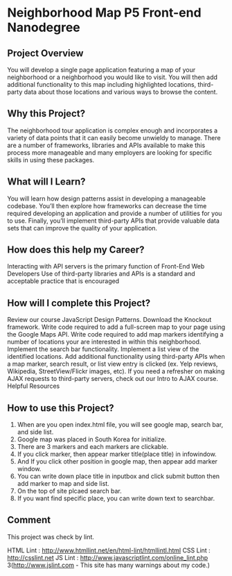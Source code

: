 # Neighborhood Map P5 Front-end Nanodegree

## Project Overview

You will develop a single page application featuring a map of your neighborhood or a neighborhood you would like to visit. You will then add additional functionality to this map including highlighted locations, third-party data about those locations and various ways to browse the content.

## Why this Project?

The neighborhood tour application is complex enough and incorporates a variety of data points that it can easily become unwieldy to manage. There are a number of frameworks, libraries and APIs available to make this process more manageable and many employers are looking for specific skills in using these packages.

## What will I Learn?

You will learn how design patterns assist in developing a manageable codebase. You’ll then explore how frameworks can decrease the time required developing an application and provide a number of utilities for you to use. Finally, you’ll implement third-party APIs that provide valuable data sets that can improve the quality of your application.

## How does this help my Career?

Interacting with API servers is the primary function of Front-End Web Developers
Use of third-party libraries and APIs is a standard and acceptable practice that is encouraged

## How will I complete this Project?

Review our course JavaScript Design Patterns.
Download the Knockout framework.
Write code required to add a full-screen map to your page using the Google Maps API.
Write code required to add map markers identifying a number of locations your are interested in within this neighborhood.
Implement the search bar functionality.
Implement a list view of the identified locations.
Add additional functionality using third-party APIs when a map marker, search result, or list view entry is clicked (ex. Yelp reviews, Wikipedia, StreetView/Flickr images, etc). If you need a refresher on making AJAX requests to third-party servers, check out our Intro to AJAX course.
Helpful Resources

## How to use this Project?
1. When are you open index.html file, you will see google map, search bar, and side list.
2. Google map was placed in South Korea for initialize.
3. There are 3 markers and each markers are clickable.
4. If you click marker, then appear marker title(place title) in infowindow.
5. And If you click other position in google map, then appear add marker window.
6. You can write down place title in inputbox and click submit button then add marker to map and side list.
7. On the top of site plcaed search bar.
8. If you want find specific place, you can write down text to searchbar.

## Comment
This project was check by lint.

HTML Lint : http://www.htmllint.net/en/html-lint/htmllintl.html
CSS Lint : http://csslint.net
JS Lint : http://www.javascriptlint.com/online_lint.php
         3(http://www.jslint.com - This site has many warnings about my code.)
